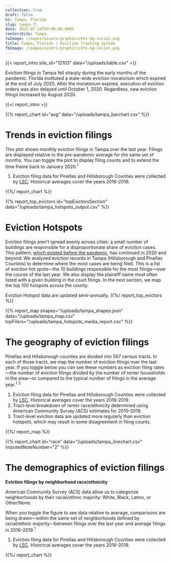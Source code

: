 ```yaml
---
collection: true
draft: false
h1: Tampa, Florida
slug: tampa-fl
date: 2022-07-24T04:00:00.000Z
rentersSite: Tampa
twImage: /images/assets/graphics/ets-bg-social.png
title: Tampa, Florida | Eviction Tracking System
fbImage: /images/assets/graphics/ets-bg-social.png
---
```


{{< report_intro site_id="12103" data="/uploads/table.csv" >}}

Eviction filings in Tampa fell sharply during the early months of the pandemic. Florida instituted a state-wide eviction moratorium which expired at the end of July 2020. After the moratorium expired, execution of eviction orders was also delayed until October 1, 2020. Regardless, new eviction filings increased by August 2020.



{{</ report_intro >}}



{{% report_chart id="avg" data="/uploads/tampa_barchart.csv" %}}

# Trends in eviction filings

This plot shows monthly eviction filings in Tampa over the last year. Filings are displayed relative to the pre-pandemic average for the same set of months. You can toggle the plot to display filing counts and to extend the time frame back to January 2020.<sup>1</sup>

1. Eviction filing data for Pinellas and Hillsborough Counties were collected by [LSC](https://www.lsc.gov/). Historical averages cover the years 2016-2019.

{{%/ report_chart %}}



{{% report_top_evictors id="topEvictorsSection" data="/uploads/tampa_hotspots_output.csv" %}}
# Eviction Hotspots

Eviction filings aren’t spread evenly across cities: a small number of buildings are responsible for a disproportionate share of eviction cases. This pattern, [which existed before the pandemic](https://evictionlab.org/top-evicting-landlords-drive-us-eviction-crisis/), has continued in 2020 and beyond. We analyzed eviction records in Tampa (Hillsborough and Pinellas Counties) to determine where the most cases are being filed. This is a list of eviction hot spots—the 10 buildings responsible for the most filings—over the course of the last year. We also display the plaintiff name most often listed with a given building in the court filings. In the next section, we map the top 100 hotspots across the county.

Eviction Hotspot data are updated semi-annually.
{{%/ report_top_evictors %}}



{{% report_map shapes="/uploads/tampa_shapes.json" data="/uploads/tampa_map.csv" topFilers="/uploads/tampa_hotspots_media_report.csv" %}}

# The geography of eviction filings

Pinellas and Hillsborough counties are divided into 567 census tracts. In each of those tracts, we map the number of eviction filings over the last year. If you toggle below you can see these numbers as eviction filing rates—the number of eviction filings divided by the number of renter households in the area—or compared to the typical number of filings in the average year.<sup>1</sup> <sup>2</sup>

1. Eviction filing data for Pinellas and Hillsborough Counties were collected by [LSC](https://www.lsc.gov/). Historical averages cover the years 2016-2019.
2. Tract-level breakdown of renter race/ethnicity determined using American Community Survey (ACS) estimates for 2015–2019.
3. Tract-level eviction data are updated more regularly than eviction hotspots, which may result in some disagreement in filing counts.

{{%/ report_map %}}



{{% report_chart id="race" data="/uploads/tampa_linechart.csv" imputedNoteNumber="2" %}}





# The demographics of eviction filings

**Eviction filings by neighborhood race/ethnicity**

American Community Survey (ACS) data allow us to categorize neighborhoods by their racial/ethnic majority: White, Black, Latinx, or Other/None. 

When you toggle the figure to see data relative to average, comparisons are being drawn—within the same set of neighborhoods defined by racial/ethnic majority—between filings over the last year and average filings in 2016–2019.<sup>1</sup>

1. Eviction filing data for Pinellas and Hillsborough Counties were collected by [LSC](https://www.lsc.gov/). Historical averages cover the years 2016-2019.


{{%/ report_chart %}}